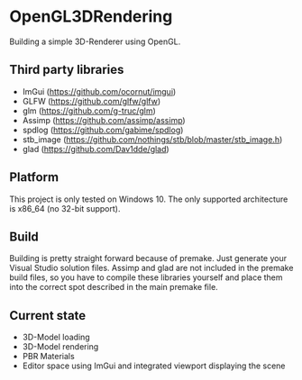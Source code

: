 # OpenGL3DRendering
Building a simple 3D-Renderer using OpenGL.

## Third party libraries
* ImGui (https://github.com/ocornut/imgui)
* GLFW (https://github.com/glfw/glfw)
* glm (https://github.com/g-truc/glm)
* Assimp (https://github.com/assimp/assimp)
* spdlog (https://github.com/gabime/spdlog)
* stb_image (https://github.com/nothings/stb/blob/master/stb_image.h)
* glad (https://github.com/Dav1dde/glad)

## Platform
This project is only tested on Windows 10. The only supported architecture is x86_64 (no 32-bit support).

## Build
Building is pretty straight forward because of premake. Just generate your Visual Studio solution files. Assimp and glad are not included in the premake build files, so you have to compile these
libraries yourself and place them into the correct spot described in the main premake file.

## Current state
* 3D-Model loading
* 3D-Model rendering
* PBR Materials
* Editor space using ImGui and integrated viewport displaying the scene